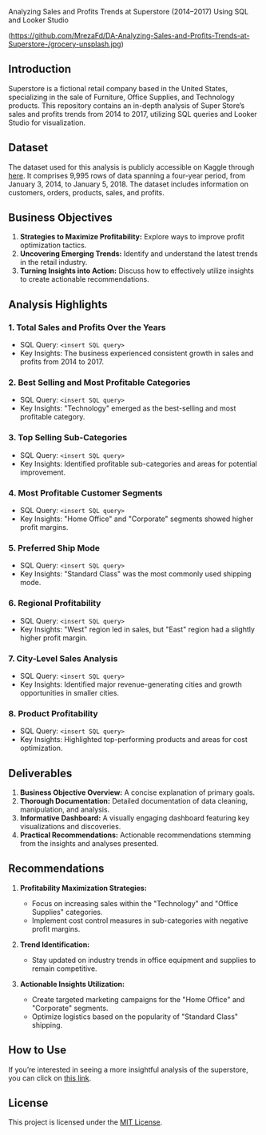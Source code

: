 Analyzing Sales and Profits Trends at Superstore (2014–2017) Using SQL and Looker Studio

(https://github.com/MrezaFd/DA-Analyzing-Sales-and-Profits-Trends-at-Superstore-/grocery-unsplash.jpg)


## Introduction

Superstore is a fictional retail company based in the United States, specializing in the sale of Furniture, Office Supplies, and Technology products. This repository contains an in-depth analysis of Super Store’s sales and profits trends from 2014 to 2017, utilizing SQL queries and Looker Studio for visualization.

## Dataset

The dataset used for this analysis is publicly accessible on Kaggle through [here](https://www.kaggle.com/schubin/furnituresales). It comprises 9,995 rows of data spanning a four-year period, from January 3, 2014, to January 5, 2018. The dataset includes information on customers, orders, products, sales, and profits.

## Business Objectives

1. **Strategies to Maximize Profitability:** Explore ways to improve profit optimization tactics.
2. **Uncovering Emerging Trends:** Identify and understand the latest trends in the retail industry.
3. **Turning Insights into Action:** Discuss how to effectively utilize insights to create actionable recommendations.

## Analysis Highlights

### 1. Total Sales and Profits Over the Years
- SQL Query: `<insert SQL query>`
- Key Insights: The business experienced consistent growth in sales and profits from 2014 to 2017.

### 2. Best Selling and Most Profitable Categories
- SQL Query: `<insert SQL query>`
- Key Insights: "Technology" emerged as the best-selling and most profitable category.

### 3. Top Selling Sub-Categories
- SQL Query: `<insert SQL query>`
- Key Insights: Identified profitable sub-categories and areas for potential improvement.

### 4. Most Profitable Customer Segments
- SQL Query: `<insert SQL query>`
- Key Insights: "Home Office" and "Corporate" segments showed higher profit margins.

### 5. Preferred Ship Mode
- SQL Query: `<insert SQL query>`
- Key Insights: "Standard Class" was the most commonly used shipping mode.

### 6. Regional Profitability
- SQL Query: `<insert SQL query>`
- Key Insights: "West" region led in sales, but "East" region had a slightly higher profit margin.

### 7. City-Level Sales Analysis
- SQL Query: `<insert SQL query>`
- Key Insights: Identified major revenue-generating cities and growth opportunities in smaller cities.

### 8. Product Profitability
- SQL Query: `<insert SQL query>`
- Key Insights: Highlighted top-performing products and areas for cost optimization.

## Deliverables

1. **Business Objective Overview:** A concise explanation of primary goals.
2. **Thorough Documentation:** Detailed documentation of data cleaning, manipulation, and analysis.
3. **Informative Dashboard:** A visually engaging dashboard featuring key visualizations and discoveries.
4. **Practical Recommendations:** Actionable recommendations stemming from the insights and analyses presented.

## Recommendations

1. **Profitability Maximization Strategies:**
   - Focus on increasing sales within the "Technology" and "Office Supplies" categories.
   - Implement cost control measures in sub-categories with negative profit margins.

2. **Trend Identification:**
   - Stay updated on industry trends in office equipment and supplies to remain competitive.

3. **Actionable Insights Utilization:**
   - Create targeted marketing campaigns for the "Home Office" and "Corporate" segments.
   - Optimize logistics based on the popularity of "Standard Class" shipping.

## How to Use

If you’re interested in seeing a more insightful analysis of the superstore, you can click on [this link](<insert Looker Studio report link>).

## License

This project is licensed under the [MIT License](LICENSE).

